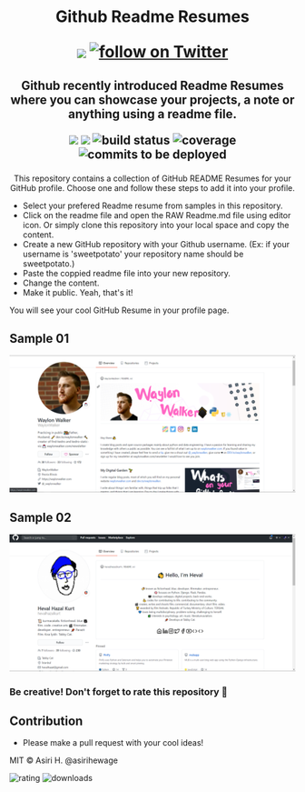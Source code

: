 <h1 align="center">
  Github Readme Resumes 
  <p align='center'>
 <img align='center' src="https://visitor-badge.glitch.me/badge?page_id=asirihewage.visitor-badge">
              <a href="https://twitter.com/intent/follow?screen_name=asirihewage">
<img src="https://img.shields.io/twitter/follow/asirihewage?style=social&logo=twitter"
            alt="follow on Twitter"></a>
            <p/>
</h1>
<h2 align="center">
  Github recently introduced Readme Resumes where you can showcase your projects, a note or anything using a readme file.
 
 <p align="center">
<img src="https://img.shields.io/opencollective/backers/shields" />
<img src="https://img.shields.io/opencollective/sponsors/shields" />
<img src="https://img.shields.io/circleci/project/github/badges/shields/master" alt="build status">
<img src="https://img.shields.io/coveralls/github/badges/shields"
            alt="coverage">
<img src="https://img.shields.io/github/commits-since/badges/shields/gh-pages?label=commits%20to%20be%20deployed"
            alt="commits to be deployed">
</p>

</h2>

<div align="center">
This repository contains a collection of GitHub README Resumes for your GitHub profile. 
Choose one and follow these steps to add it into your profile.
</div>

- Select your prefered Readme resume from samples in this repository.
- Click on the readme file and open the RAW Readme.md file using editor icon. Or simply clone this repository into your local space and copy the content.
- Create a new GitHub repository with your Github username. (Ex: if your username is 'sweetpotato' your repository name should be sweetpotato.)
- Paste the coppied readme file into your new repository.
- Change the content.
- Make it public. Yeah, that's it!

You will see your cool GitHub Resume in your profile page.

## Sample 01
![sample01](screenshots/sample1.png)

## Sample 02
![sample02](screenshots/sample2.png)

### Be creative! Don't forget to rate this repository 💙 

## Contribution
- Please make a pull request with your cool ideas!

MIT © Asiri H. @asirihewage

![rating](https://img.shields.io/badge/rating-★★★★☆-brightgreen)
 ![downloads](https://img.shields.io/badge/downloads-13k%2Fmonth-brightgreen)
